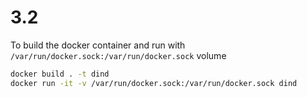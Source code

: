 # 3.2

To build the docker container and run with `/var/run/docker.sock:/var/run/docker.sock` volume

```sh
docker build . -t dind
docker run -it -v /var/run/docker.sock:/var/run/docker.sock dind
```

